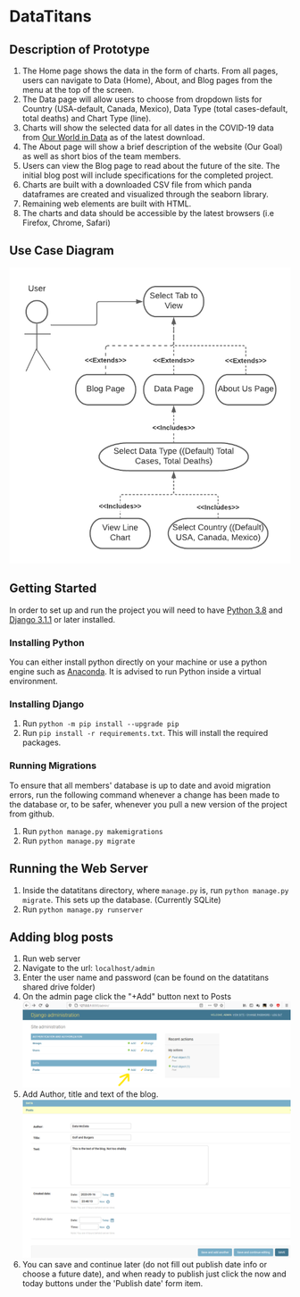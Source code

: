 # DataTitans

## Description of Prototype
1. The Home page shows the data in the form of charts. From all pages, users can navigate to Data (Home), About, and Blog pages from the menu at the top of the screen.
2. The Data page will allow users to choose from dropdown lists for Country (USA-default, Canada, Mexico), Data Type (total cases-default, total deaths) and Chart Type (line).
3. Charts will show the selected data for all dates in the COVID-19 data from [Our World in Data](https://ourworldindata.org/) as of the latest download.
4. The About page will show a brief description of the website (Our Goal) as well as short bios of the team members.
5. Users can view the Blog page to read about the future of the site. The initial blog post will include specifications for the completed project.
6. Charts are built with a downloaded CSV file from which panda dataframes are created and visualized through the seaborn library.
7. Remaining web elements are built with HTML.
8. The charts and data should be accessible by the latest browsers (i.e Firefox, Chrome, Safari)

## Use Case Diagram
![](datatitan_site/images/UseCaseDiagram.png)

## Getting Started

In order to set up and run the project you will need to have [Python 3.8](https://www.python.org/downloads/) and [Django 3.1.1](https://www.djangoproject.com/download/) or later installed.

### Installing Python
You can either install python directly on your machine or use a python engine such as [Anaconda](https://www.anaconda.com/products/individual).
It is advised to run Python inside a virtual environment.

### Installing Django
1. Run `python -m pip install --upgrade pip`
2. Run `pip install -r requirements.txt`. This will install the required packages.

### Running Migrations
To ensure that all members' database is up to date and avoid migration errors,
run the following command whenever a change has been made to the database or, to be safer,
whenever you pull a new version of the project from github.

1. Run `python manage.py makemigrations`
2. Run `python manage.py migrate`

## Running the Web Server
1. Inside the datatitans directory, where `manage.py` is, run `python manage.py migrate`. This sets up the database.
(Currently SQLite)
2. Run `python manage.py runserver`

## Adding blog posts
1. Run web server
2. Navigate to the url: `localhost/admin`
3. Enter the user name and password (can be found on the datatitans shared drive folder)
4. On the admin page click the "+Add" button next to Posts 
![](datatitan_site/images/adminPage.png)
5. Add Author, title and text of the blog.
![](datatitan_site/images/blog.png)
6. You can save and continue later (do not fill out publish date info or choose a future date),
and when ready to publish just click the now and today buttons under the 'Publish date' form item.
